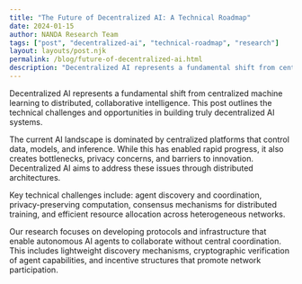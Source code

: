 ```yaml
---
title: "The Future of Decentralized AI: A Technical Roadmap"
date: 2024-01-15
author: NANDA Research Team
tags: ["post", "decentralized-ai", "technical-roadmap", "research"]
layout: layouts/post.njk
permalink: /blog/future-of-decentralized-ai.html
description: "Decentralized AI represents a fundamental shift from centralized machine learning to distributed, collaborative intelligence. This post outlines the technical challenges and opportunities..."
---
```

<p>Decentralized AI represents a fundamental shift from centralized machine learning to distributed, collaborative intelligence. This post outlines the technical challenges and opportunities in building truly decentralized AI systems.</p>
<p>The current AI landscape is dominated by centralized platforms that control data, models, and inference. While this has enabled rapid progress, it also creates bottlenecks, privacy concerns, and barriers to innovation. Decentralized AI aims to address these issues through distributed architectures.</p>
<p>Key technical challenges include: agent discovery and coordination, privacy-preserving computation, consensus mechanisms for distributed training, and efficient resource allocation across heterogeneous networks.</p>
<p>Our research focuses on developing protocols and infrastructure that enable autonomous AI agents to collaborate without central coordination. This includes lightweight discovery mechanisms, cryptographic verification of agent capabilities, and incentive structures that promote network participation.</p>
